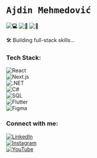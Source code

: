 # `Ajdin Mehmedović`  
**![💻](https://img.shields.io/badge/-Software%20Engineer-333?style=flat-square&logo=codeforces&logoColor=white) ![🎵](https://img.shields.io/badge/-Music%20Producer-333?style=flat-square&logo=spotify&logoColor=white) ![🎨](https://img.shields.io/badge/-UI/UX%20Designer-333?style=flat-square&logo=figma&logoColor=white)**  

🛠️ Building full-stack skills...  

### Tech Stack:  
![React](https://img.shields.io/badge/-React-333?style=flat-square&logo=react&logoColor=white)  
![Next.js](https://img.shields.io/badge/-Next.js-333?style=flat-square&logo=nextdotjs&logoColor=white)  
![.NET](https://img.shields.io/badge/-.NET-333?style=flat-square&logo=dotnet&logoColor=white)  
![C#](https://img.shields.io/badge/-C%23-333?style=flat-square&logo=csharp&logoColor=white)  
![SQL](https://img.shields.io/badge/-SQL-333?style=flat-square&logo=postgresql&logoColor=white)  
![Flutter](https://img.shields.io/badge/-Flutter-333?style=flat-square&logo=flutter&logoColor=white)  
![Figma](https://img.shields.io/badge/-Figma-333?style=flat-square&logo=figma&logoColor=white)  

### Connect with me:  
[![LinkedIn](https://img.shields.io/badge/-LinkedIn-333?style=flat-square&logo=linkedin&logoColor=white)](https://www.linkedin.com/in/ajdinmehmedovic/)  
[![Instagram](https://img.shields.io/badge/-Instagram-333?style=flat-square&logo=instagram&logoColor=white)](https://instagram.com/plansio_central)  
[![YouTube](https://img.shields.io/badge/-YouTube-333?style=flat-square&logo=youtube&logoColor=white)](https://www.youtube.com/@aydhiny)
